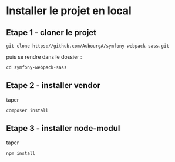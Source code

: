 # Installer le projet en local

## Etape 1 - cloner le projet

````
git clone https://github.com/AubourgA/symfony-webpack-sass.git
````

puis se rendre dans le dossier :

````
cd symfony-webpack-sass
````

## Etape 2 - installer vendor

taper

````
composer install
````

## Etape 3 - installer node-modul

taper
````
npm install
````

